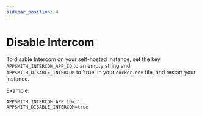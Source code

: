 ```yaml
---
sidebar_position: 4
---
```

# Disable Intercom

To disable Intercom on your self-hosted instance, set the key `APPSMITH_INTERCOM_APP_ID` to an empty string and `APPSMITH_DISABLE_INTERCOM` to 'true' in your `docker.env` file, and restart your instance.

Example:

```
APPSMITH_INTERCOM_APP_ID=''
APPSMITH_DISABLE_INTERCOM=true
```
